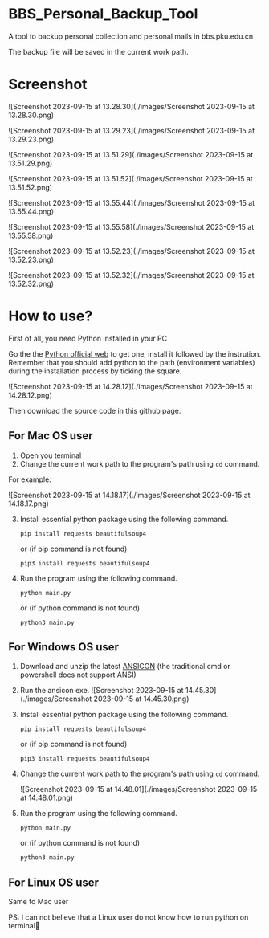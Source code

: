 # BBS_Personal_Backup_Tool
A tool to backup personal collection and personal mails in bbs.pku.edu.cn

The backup file will be saved in the current work path.



# Screenshot

![Screenshot 2023-09-15 at 13.28.30](./images/Screenshot 2023-09-15 at 13.28.30.png)

![Screenshot 2023-09-15 at 13.29.23](./images/Screenshot 2023-09-15 at 13.29.23.png)

![Screenshot 2023-09-15 at 13.51.29](./images/Screenshot 2023-09-15 at 13.51.29.png)

![Screenshot 2023-09-15 at 13.51.52](./images/Screenshot 2023-09-15 at 13.51.52.png)

![Screenshot 2023-09-15 at 13.55.44](./images/Screenshot 2023-09-15 at 13.55.44.png)

![Screenshot 2023-09-15 at 13.55.58](./images/Screenshot 2023-09-15 at 13.55.58.png)

![Screenshot 2023-09-15 at 13.52.23](./images/Screenshot 2023-09-15 at 13.52.23.png)

![Screenshot 2023-09-15 at 13.52.32](./images/Screenshot 2023-09-15 at 13.52.32.png)



# How to use?

First of all, you need Python installed in your PC

Go the the [Python official web](https://www.python.org/) to get one, install it followed by the instrution. Remember that you should add python to the path (environment variables) during the  installation process by ticking the square.

![Screenshot 2023-09-15 at 14.28.12](./images/Screenshot 2023-09-15 at 14.28.12.png)

Then download the source code in this github page.

## For Mac OS user

1. Open you terminal
2. Change the current work path to the program's path using ```cd``` command.

For example:

![Screenshot 2023-09-15 at 14.18.17](./images/Screenshot 2023-09-15 at 14.18.17.png)

3. Install essential python package using the following command.
   ```
   pip install requests beautifulsoup4
   ```

   or (if pip command is not found)

   ```
   pip3 install requests beautifulsoup4
   ```

4. Run the program using the following command.

   ```
   python main.py
   ```

   or (if python command is not found)

   ```
   python3 main.py
   ```

## For Windows OS user

1. Download and unzip the latest [ANSICON](https://github.com/adoxa/ansicon/releases/download/v1.89/ansi189-bin.zip) (the traditional cmd or powershell does not support ANSI)

2. Run the ansicon exe.
   ![Screenshot 2023-09-15 at 14.45.30](./images/Screenshot 2023-09-15 at 14.45.30.png)

3. Install essential python package using the following command.
   ```
   pip install requests beautifulsoup4
   ```

   or (if pip command is not found)

   ```
   pip3 install requests beautifulsoup4
   ```

4. Change the current work path to the program's path using ```cd``` command.

   ![Screenshot 2023-09-15 at 14.48.01](./images/Screenshot 2023-09-15 at 14.48.01.png)

5. Run the program using the following command.

   ```
   python main.py
   ```

   or (if python command is not found)

   ```
   python3 main.py
   ```



## For Linux OS user

Same to Mac user

PS: I can not believe that a Linux user do not know how to run python on terminal🐶
